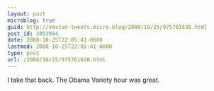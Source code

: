 ```yaml
---
layout: post
microblog: true
guid: http://vmstan-tweets.micro.blog/2008/10/25/975761638.html
post_id: 3053994
date: 2008-10-25T22:05:41-0600
lastmod: 2008-10-25T22:05:41-0600
type: post
url: /2008/10/25/975761638.html
---
```

I take that back. The Obama Variety hour was great.
